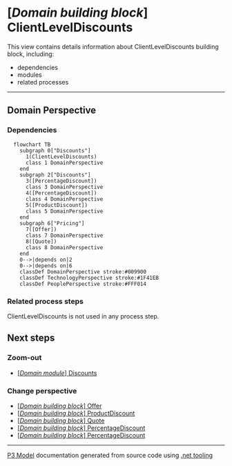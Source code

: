 ﻿
# [*Domain building block*] ClientLevelDiscounts

This view contains details information about ClientLevelDiscounts building block, including:
- dependencies
- modules
- related processes  

---



## Domain Perspective


### Dependencies

```mermaid
  flowchart TB
    subgraph 0["Discounts"]
      1(ClientLevelDiscounts)
      class 1 DomainPerspective
    end
    subgraph 2["Discounts"]
      3([PercentageDiscount])
      class 3 DomainPerspective
      4([PercentageDiscount])
      class 4 DomainPerspective
      5([ProductDiscount])
      class 5 DomainPerspective
    end
    subgraph 6["Pricing"]
      7([Offer])
      class 7 DomainPerspective
      8([Quote])
      class 8 DomainPerspective
    end
    0-->|depends on|2
    0-->|depends on|6
    classDef DomainPerspective stroke:#009900
    classDef TechnologyPerspective stroke:#1F41EB
    classDef PeoplePerspective stroke:#FFF014
```

### Related process steps

ClientLevelDiscounts is not used in any process step.  

## Next steps


### Zoom-out

- [[*Domain module*] Discounts](../../../../Modules/Sales/Pricing/Discounts/Discounts.md)

### Change perspective

- [[*Domain building block*] Offer](../Offer.md)
- [[*Domain building block*] ProductDiscount](ProductDiscount.md)
- [[*Domain building block*] Quote](../Quote.md)
- [[*Domain building block*] PercentageDiscount](PercentageDiscount.md)
- [[*Domain building block*] PercentageDiscount](PercentageDiscount.md)

---

[P3 Model](https://github.com/P3-model/P3-model) documentation generated from source code using [.net tooling](https://github.com/P3-model/P3-model-dotnet)